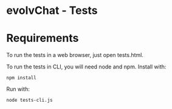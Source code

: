 # evolvChat - Tests

# Requirements

To run the tests in a web browser, just open tests.html.

To run the tests in CLI, you will need node and npm.
Install with:

```
npm install
```

Run with:

```
node tests-cli.js
```
